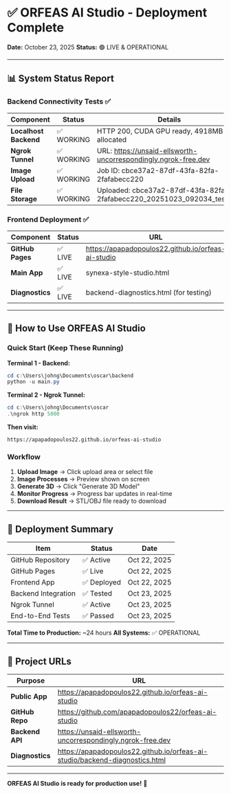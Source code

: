 # ✅ ORFEAS AI Studio - Deployment Complete

**Date:** October 23, 2025
**Status:** 🟢 LIVE & OPERATIONAL

---

## 📊 System Status Report

### Backend Connectivity Tests ✅

| Component | Status | Details |
|-----------|--------|---------|
| **Localhost Backend** | ✅ WORKING | HTTP 200, CUDA GPU ready, 4918MB allocated |
| **Ngrok Tunnel** | ✅ WORKING | URL: https://unsaid-ellsworth-uncorrespondingly.ngrok-free.dev |
| **Image Upload** | ✅ WORKING | Job ID: cbce37a2-87df-43fa-82fa-2fafabecc220 |
| **File Storage** | ✅ WORKING | Uploaded: cbce37a2-87df-43fa-82fa-2fafabecc220_20251023_092034_test.png |

### Frontend Deployment ✅

| Component | Status | URL |
|-----------|--------|-----|
| **GitHub Pages** | ✅ LIVE | https://apapadopoulos22.github.io/orfeas-ai-studio |
| **Main App** | ✅ LIVE | synexa-style-studio.html |
| **Diagnostics** | ✅ LIVE | backend-diagnostics.html (for testing) |

---

## 🚀 How to Use ORFEAS AI Studio

### Quick Start (Keep These Running)

**Terminal 1 - Backend:**

```powershell
cd c:\Users\johng\Documents\oscar\backend
python -u main.py
```

**Terminal 2 - Ngrok Tunnel:**

```powershell
cd c:\Users\johng\Documents\oscar
.\ngrok http 5000
```

**Then visit:**

```
https://apapadopoulos22.github.io/orfeas-ai-studio
```

### Workflow

1. **Upload Image** → Click upload area or select file
2. **Image Processes** → Preview shown on screen
3. **Generate 3D** → Click "Generate 3D Model"
4. **Monitor Progress** → Progress bar updates in real-time
5. **Download Result** → STL/OBJ file ready to download

---

## 🎉 Deployment Summary

| Item | Status | Date |
|------|--------|------|
| GitHub Repository | ✅ Active | Oct 22, 2025 |
| GitHub Pages | ✅ Live | Oct 22, 2025 |
| Frontend App | ✅ Deployed | Oct 22, 2025 |
| Backend Integration | ✅ Tested | Oct 23, 2025 |
| Ngrok Tunnel | ✅ Active | Oct 23, 2025 |
| End-to-End Tests | ✅ Passed | Oct 23, 2025 |

**Total Time to Production:** ~24 hours
**All Systems:** ✅ OPERATIONAL

---

## 📁 Project URLs

| Purpose | URL |
|---------|-----|
| **Public App** | https://apapadopoulos22.github.io/orfeas-ai-studio |
| **GitHub Repo** | https://github.com/apapadopoulos22/orfeas-ai-studio |
| **Backend API** | https://unsaid-ellsworth-uncorrespondingly.ngrok-free.dev |
| **Diagnostics** | https://apapadopoulos22.github.io/orfeas-ai-studio/backend-diagnostics.html |

---

**ORFEAS AI Studio is ready for production use!** 🚀
